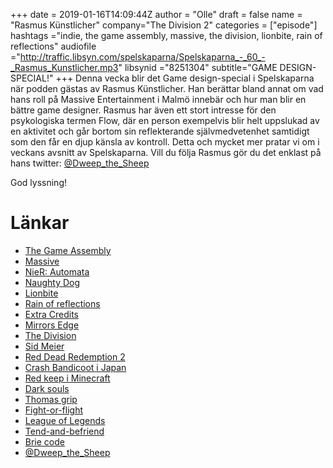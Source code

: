 +++
date = 2019-01-16T14:09:44Z
author = "Olle"
draft = false
name = "Rasmus Künstlicher"
company="The Division 2"
categories = ["episode"]
hashtags ="indie, the game assembly, massive, the division, lionbite, rain of reflections"
audiofile ="http://traffic.libsyn.com/spelskaparna/Spelskaparna_-_60_-_Rasmus_Kunstlicher.mp3"
libsynid ="8251304"
subtitle="GAME DESIGN-SPECIAL!"
+++
Denna vecka blir det Game design-special i Spelskaparna när podden gästas av Rasmus Künstlicher. Han berättar bland annat om vad hans roll på Massive Entertainment i Malmö innebär och hur man blir en bättre game designer. Rasmus har även ett stort intresse för den psykologiska termen Flow, där en person exempelvis blir helt uppslukad av en aktivitet och går bortom sin reflekterande självmedvetenhet samtidigt som den får en djup känsla av kontroll. Detta och mycket mer pratar vi om i veckans avsnitt av Spelskaparna. Vill du följa Rasmus gör du det enklast på hans twitter: [@Dweep_the_Sheep](https://twitter.com/Dweep_the_Sheep)

God lyssning!
# Länkar
* [The Game Assembly](https://www.thegameassembly.com/)
* [Massive](https://www.massive.se/)
* [NieR: Automata](https://www.youtube.com/watch?v=wJxNhJ8fjFk)
* [Naughty Dog](https://www.naughtydog.com/)
* [Lionbite](http://lionbite.se/)
* [Rain of reflections](http://rainofreflections.com/)
* [Extra Credits](https://www.youtube.com/user/ExtraCreditz)
* [Mirrors Edge](https://www.youtube.com/watch?v=2N1TJP1cxmo)
* [The Division](https://www.youtube.com/watch?v=yPq_NVi-TC4&t=4s)
* [Sid Meier](https://en.wikipedia.org/wiki/Sid_Meier)
* [Red Dead Redemption 2](https://www.youtube.com/watch?v=srUjOl_wBmU&t=1s)
* [Crash Bandicoot i Japan](https://www.youtube.com/watch?v=qZVJnCcLeVg)
* [Red keep i Minecraft](https://www.youtube.com/watch?v=MAF5AwKDQR8)
* [Dark souls](https://www.youtube.com/watch?v=o1780AqAa20)
* [Thomas grip](http://spelskaparna.com/episode/35/)
* [Fight-or-flight](https://en.wikipedia.org/wiki/Fight-or-flight_response)
* [League of Legends](https://www.youtube.com/watch?v=BGtROJeMPeE)
* [Tend-and-befriend](https://en.wikipedia.org/wiki/Tend_and_befriend)
* [Brie code](https://www.briecode.com/)
* [@Dweep_the_Sheep](https://twitter.com/Dweep_the_Sheep)
